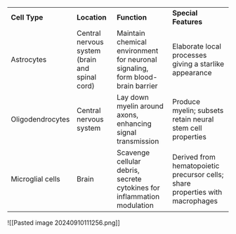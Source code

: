 |                  |                                                |                                                                                |                                                                               |
| ---------------- | ---------------------------------------------- | ------------------------------------------------------------------------------ | ----------------------------------------------------------------------------- |
| **Cell Type**    | **Location**                                   | **Function**                                                                   | **Special Features**                                                          |
| Astrocytes       | Central nervous system (brain and spinal cord) | Maintain chemical environment for neuronal signaling, form blood-brain barrier | Elaborate local processes giving a starlike appearance                        |
| Oligodendrocytes | Central nervous system                         | Lay down myelin around axons, enhancing signal transmission                    | Produce myelin; subsets retain neural stem cell properties                    |
| Microglial cells | Brain                                          | Scavenge cellular debris, secrete cytokines for inflammation modulation        | Derived from hematopoietic precursor cells; share properties with macrophages |
![[Pasted image 20240910111256.png]]

